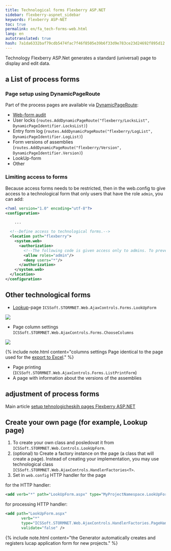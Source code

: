 ```yaml
--- 
title: Technological forms Flexberry ASP.NET 
sidebar: flexberry-aspnet_sidebar 
keywords: Flexberry ASP-NET 
toc: true 
permalink: en/fa_tech-forms-web.html 
lang: en 
autotranslated: true 
hash: 7a1da6332baf79cdb5474fac7f46f8505e39b6f33d9e783ce23d24692f895d12 
--- 
```


Technology Flexberry ASP.Net generates a standard (universal) page to display and edit data. 

## a List of process forms 

### Page setup using DynamicPageRoute 

Part of the process pages are available via [DynamicPageRoute](fa_routing.html): 
* [Web-form audit](fa_audit-web-forms.html) 
* User locks (`routes.AddDynamicPageRoute("flexberry/LocksList", DynamicPageIdentifier.LocksList)`) 
* Entry form log (`routes.AddDynamicPageRoute("flexberry/LogList", DynamicPageIdentifier.LogList)`) 
* Form versions of assemblies (`routes.AddDynamicPageRoute("flexberry/Version", DynamicPageIdentifier.Version)`) 
* LookUp-form 
* Other 

### Limiting access to forms 

Because access forms needs to be restricted, then in the web.config to give access to a technological form that only users that have the role `admin`, you can add: 

```xml
<?xml version="1.0" encoding="utf-8"?>
<configuration>

	...

  <!--Define access to technological forms.-->
  <location path="flexberry">
    <system.web>
      <authorization>
        <!--The following code is given access only to admins. To prevent access by unauthorized users, you can use the 'deny users="?"'.-->
        <allow roles="admin"/>
        <deny users="*"/>
      </authorization>
    </system.web>
  </location>
</configuration>
``` 

## Other technological forms 

* [Lookup](fa_lookup-overview.html)-page `ICSSoft.STORMNET.Web.AjaxControls.Forms.LookUpForm` 

![](/images/pages/products/flexberry-aspnet/lookup-form.png) 

* Page column settings `ICSSoft.STORMNET.Web.AjaxControls.Forms.ChooseColumns` 

![](/images/pages/products/flexberry-aspnet/column-setup-page.png) 

{% include note.html content="columns settings Page identical to the page used for the [export to Excel](fa_wolv-export-excel.html)." %} 

* Page printing (`ICSSoft.STORMNET.Web.AjaxControls.Forms.ListPrintForm`) 
* A page with information about the versions of the assemblies 

## adjustment of process forms 

Main article [setup tehnologicheskih pages Flexberry ASP.NET](fa_technological-forms-customization-example.html) 

## Create your own page (for example, Lookup page) 

1. To create your own class and posledovat it from `ICSSoft.STORMNET.Web.Controls.LookUpForm`. 
2. (optional) to Create a factory instance on the page (a class that will create a page). Instead of creating your implementation, you may use technological class `ICSSoft.STORMNET.Web.AjaxControls.HandlerFactories<T>`. 
3. Set in `web.config` HTTP handler for the page 

for the HTTP handler: 

```xml
<add verb="*" path="LookUpForm.aspx" type="MyProjectNamespace.LookUpFormHandlerFactoryType" validate="false"/>
``` 

for processing HTTP handler: 

```xml
<add path="LookUpForm.aspx" 
       verb="*" 
       type="ICSSoft.STORMNET.Web.AjaxControls.HandlerFactories.PageHandlersFactory`1[[MyProjectNamespace.LookUpFormType, MyProjectAssembly]], ICSSoft.STORMNET.Web.AjaxControls" 
       validate="false" />
``` 

{% include note.html content="the Generator automatically creates and registers lucap application form for new projects." %} 



